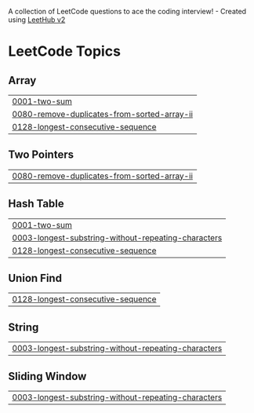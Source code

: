 A collection of LeetCode questions to ace the coding interview! - Created using [LeetHub v2](https://github.com/arunbhardwaj/LeetHub-2.0)
<!---LeetCode Topics Start-->
# LeetCode Topics
## Array
|  |
| ------- |
| [0001-two-sum](https://github.com/der1y/LeetCode/tree/master/0001-two-sum) |
| [0080-remove-duplicates-from-sorted-array-ii](https://github.com/der1y/LeetCode/tree/master/0080-remove-duplicates-from-sorted-array-ii) |
| [0128-longest-consecutive-sequence](https://github.com/der1y/LeetCode/tree/master/0128-longest-consecutive-sequence) |
## Two Pointers
|  |
| ------- |
| [0080-remove-duplicates-from-sorted-array-ii](https://github.com/der1y/LeetCode/tree/master/0080-remove-duplicates-from-sorted-array-ii) |
## Hash Table
|  |
| ------- |
| [0001-two-sum](https://github.com/der1y/LeetCode/tree/master/0001-two-sum) |
| [0003-longest-substring-without-repeating-characters](https://github.com/der1y/LeetCode/tree/master/0003-longest-substring-without-repeating-characters) |
| [0128-longest-consecutive-sequence](https://github.com/der1y/LeetCode/tree/master/0128-longest-consecutive-sequence) |
## Union Find
|  |
| ------- |
| [0128-longest-consecutive-sequence](https://github.com/der1y/LeetCode/tree/master/0128-longest-consecutive-sequence) |
## String
|  |
| ------- |
| [0003-longest-substring-without-repeating-characters](https://github.com/der1y/LeetCode/tree/master/0003-longest-substring-without-repeating-characters) |
## Sliding Window
|  |
| ------- |
| [0003-longest-substring-without-repeating-characters](https://github.com/der1y/LeetCode/tree/master/0003-longest-substring-without-repeating-characters) |
<!---LeetCode Topics End-->